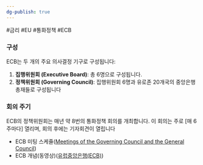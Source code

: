 ```yaml
---
dg-publish: true
---
```

#금리 #EU #통화정책 #ECB


### 구성

ECB는 두 개의 주요 의사결정 기구로 구성됩니다:

1. **집행위원회 (Executive Board)**: 총 6명으로 구성됩니다.
2. **정책위원회 (Governing Council)**: 집행위원회 6명과 유로존 20개국의 중앙은행 총재들로 구성됩니다

### 회의 주기

ECB의 정책위원회는 매년 약 8번의 통화정책 회의를 개최합니다. 이 회의는 주로 [매 6주마다] 열리며, 회의 후에는 기자회견이 열립니다

- ECB 미팅 스케쥴([Meetings of the Governing Council and the General Council](https://www.ecb.europa.eu/press/calendars/mgcgc/html/index.en.html))
- ECB 개념(동영상)([유럽중앙은행(ECB)](https://www.cmegroup.com/ko/education/learn-about-trading/courses/learn-about-key-economic-events/what-is-the-european-central-bank.html))